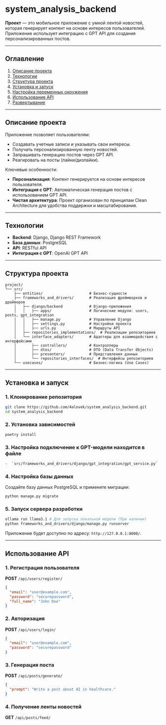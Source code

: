# system_analysis_backend


**Проект** — это мобильное приложение с умной лентой новостей, которая генерирует контент на основе интересов пользователей. Приложение использует интеграцию с GPT API для создания персонализированных постов.

---

## Оглавление

1. [Описание проекта](#описание-проекта)
2. [Технологии](#технологии)
3. [Структура проекта](#структура-проекта)
4. [Установка и запуск](#установка-и-запуск)
5. [Настройка переменных окружения](#настройка-переменных-окружения)
6. [Использование API](#использование-api)
7. [Развертывание](#развертывание)

---

## Описание проекта

Приложение позволяет пользователям:
- Создавать учетные записи и указывать свои интересы.
- Получать персонализированную ленту новостей.
- Запрашивать генерацию постов через GPT API.
- Реагировать на посты (лайки/дизлайки).

Ключевые особенности:
- **Персонализация**: Контент генерируется на основе интересов пользователя.
- **Интеграция с GPT**: Автоматическая генерация постов с использованием GPT API.
- **Чистая архитектура**: Проект организован по принципам Clean Architecture для удобства поддержки и масштабирования.

---

## Технологии

- **Backend**: Django, Django REST Framework
- **База данных**: PostgreSQL
- **API**: RESTful API
- **Интеграция с GPT**: OpenAI GPT API

---

## Структура проекта

```
project/
└── src/
    ├── entities/                     # Бизнес-сущности
    ├── frameworks_and_drivers/       # Реализация фреймворков и драйверов
    │   ├── django/backend            # Django-приложения
    │   │   ├── apps/                 # Логические модули: users, posts, gpt_integration
    │   │   ├── manage.py             # Управление Django
    │   │   ├── settings.py           # Настройки проекта
    │   │   ├── urls.py               # Маршруты API
    │   ├── repositories_implementations/  # Реализации репозиториев
    │   └── interface_adapters/       # Адаптеры для взаимодействия с интерфейсами
    │       ├── controllers/          # Контроллеры
    │       ├── dtos/                 # DTO (Data Transfer Objects)
    │       ├── presenters/           # Представления данных
    │       └── repositories_interfaces/  # Интерфейсы репозиториев
    └── usecases/                     # Бизнес-логика (Use Cases)
```

---

## Установка и запуск

### 1. Клонирование репозитория
```bash
git clone https://github.com/4alovek/system_analysis_backend.git
cd system_analysis_backend
```

### 2. Установка зависимостей
```bash
poetry install
```

### 3. Настройка подключение к GPT-модели находится в файле
```bash
-  `src/frameworks_and_drivers/django/gpt_integration/gpt_service.py`
```

### 4. Настройка базы данных
Создайте базу данных PostgreSQL и примените миграции:
```bash
python manage.py migrate
```

### 5. Запуск сервера разработки
```bash
ollama run llama3.1 # Для запуска локальной модели (При наличии)
python frameworks_and_drivers/django/manage.py runserver
```

Приложение будет доступно по адресу: `http://127.0.0.1:8000/`.

---

## Использование API

### 1. Регистрация пользователя
**POST** `/api/users/register/`
```json
{
  "email": "user@example.com",
  "password": "securepassword",
  "full_name": "John Doe"
}
```

### 2. Авторизация
**POST** `/api/users/login/`
```json
{
  "email": "user@example.com",
  "password": "securepassword"
}
```

### 3. Генерация поста
**POST** `/api/posts/generate/`
```json
{
  "prompt": "Write a post about AI in healthcare."
}
```

### 4. Получение ленты новостей
**GET** `/api/posts/feed/`
